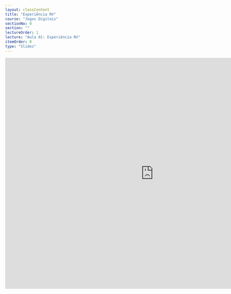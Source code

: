 ```yaml
---
layout: classContent
title: "Experiência RV"
course: "Jogos Digitais"
sectionNo: 0
section: ""
lectureOrder: 1
lecture: "Aula 01: Experiência RV"
itemOrder: 0
type: "Slides"
---
```


<iframe src="https://docs.google.com/presentation/d/e/2PACX-1vThWYuHP3VJQiH1hw4QVaU_jYVEdLHF6mBWds5vwWgzJ-pmg0FqVzNHryDDPZHj9ekdC_3SAu_TVmN6/embed?start=false&loop=false&delayms=3000" frameborder="0" width="960" height="749" allowfullscreen="true" mozallowfullscreen="true" webkitallowfullscreen="true"></iframe>